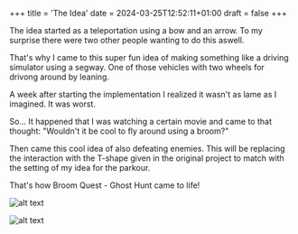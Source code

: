 +++
title = 'The Idea'
date = 2024-03-25T12:52:11+01:00
draft = false
+++

The idea started as a teleportation using a bow and an arrow. To my surprise there were two other people wanting to do this aswell.

That's why I came to this super fun idea of making something like a driving simulator using a segway. One of those vehicles with two wheels for drivong around by leaning.

A week after starting the implementation I realized it wasn't as lame as I imagined. It was worst.

So... It happened that I was watching a certain movie and came to that thought: "Wouldn't it be cool to fly around using a broom?"

Then came this cool idea of also defeating enemies. This will be replacing the interaction with the T-shape given in the original project to match with the setting of my idea for the parkour.

That's how Broom Quest - Ghost Hunt came to life!

![alt text](/img/broomFlightExample.jpg "Title Text") 

![alt text](/img/CatchingGhostsExample.jpg "Title Text") 
